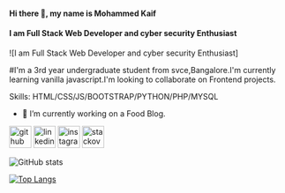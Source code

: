 #### Hi there 👋, my name is Mohammed Kaif
#### I am Full Stack Web Developer and cyber security Enthusiast
![I am Full Stack Web Developer and cyber security Enthusiast]

#I'm a 3rd year undergraduate student from svce,Bangalore.I'm currently learning vanilla javascript.I'm looking to collaborate on Frontend projects.

Skills: HTML/CSS/JS/BOOTSTRAP/PYTHON/PHP/MYSQL

- 🔭 I’m currently working on a Food Blog. 


[<img src='https://cdn.jsdelivr.net/npm/simple-icons@3.0.1/icons/github.svg' alt='github' height='40'>](https://github.com/mohammedkaif0)  [<img src='https://cdn.jsdelivr.net/npm/simple-icons@3.0.1/icons/linkedin.svg' alt='linkedin' height='40'>](https://www.linkedin.com/in/Mohammedkaif/)  [<img src='https://cdn.jsdelivr.net/npm/simple-icons@3.0.1/icons/instagram.svg' alt='instagram' height='40'>](https://www.instagram.com/skull_crusher64/)  [<img src='https://cdn.jsdelivr.net/npm/simple-icons@3.0.1/icons/stackoverflow.svg' alt='stackoverflow' height='40'>](https://stackoverflow.com/users/mohammedkaif)  

![GitHub stats](https://github-readme-stats.vercel.app/api?username=mohammedkaif0&show_icons=true)  

[![Top Langs](https://github-readme-stats.vercel.app/api/top-langs/?username=mohammedkaif0)](https://github.com/anuraghazra/github-readme-stats)

